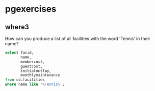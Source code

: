 # pgexercises


## where3 

How can you produce a list of all facilities with the word 'Tennis' in their name?


```sql
select facid,
       name,
	   membercost,
	   guestcost,
	   initialoutlay,
	   monthlymaintenance
from cd.facilities 
where name like '%Tennis%';
```
